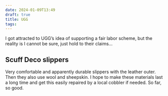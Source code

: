 ```yaml
---
date: 2024-01-09T13:49
draft: true
title: UGG
tags:
---
```

I got attracted to UGG’s idea of supporting a fair labor scheme, but the reality is I cannot be sure, just hold to their claims… 

## Scuff Deco slippers

Very comfortable and apparently durable slippers with the leather outer. Then they also use wool and sheepskin. I hope to make these materials last a long time and get this easily repaired by a local cobbler if needed. So far, so good.

